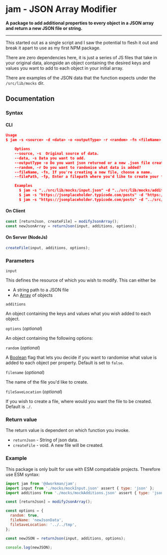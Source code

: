 # jam - JSON Array Modifier

**A package to add additional properties to every object in a JSON array and return a new JSON file or string.**

---

This started out as a single script and I saw the potential to flesh it out and break it apart to use as my first NPM package.

There are zero dependencies here, it is just a series of JS files that take in your original data, alongside an object containing the desired keys and values you want to add to each object in your initial array.

There are examples of the JSON data that the function expects under the `/src/lib/mocks` dir.

## Documentation

### Syntax

#### CLI

```json
Usage
$ jam -s <source> -d <data> -o <outputType> -r <random> -fn <fileName> -fp <filePath>

    Options
    --source, -s  Original source of data.
    --data, -s Data you want to add.
    --outputType -o Do you want json returned or a new .json file created? Accepts "json" & "file".
    --random, -r Do you want to randomise what data is added?
    --fileName, -fn, If you're creating a new file, choose a name.
    --filePath, -fp, Enter a filepath where you'd like to create your file. Default is './'.

    Examples
      $ jam -s "../src/lib/mocks/input.json" -d "../src/lib/mocks/additions.json" -o "json"
      $ jam -s "https://jsonplaceholder.typicode.com/posts" -d "https://jsonplaceholder.typicode.com/photos/1" -o "json"
      $ jam -s "https://jsonplaceholder.typicode.com/posts" -d "../src/lib/mocks/additions.json" -o "file" -r true --fn "testFile"
```

#### On Client

```ts
const [returnJson, createFile] = modifyJsonArray();
const newJsonArray = returnJson(input, additions, options);
```

#### On Server (NodeJs)

```ts
createFile(input, additions, options);
```

### Parameters

`input`

This defines the resource of which you wish to modify. This can either be

- A string path to a JSON file
- An [Array](https://developer.mozilla.org/en-US/docs/Web/JavaScript/Reference/Global_Objects/Array) of objects

`additions`

An object containing the keys and values what you wish added to each object.

`options` (_optional_)

An object containing the following options:

`random` (_optional_)

A [Boolean](https://developer.mozilla.org/en-US/docs/Web/JavaScript/Reference/Global_Objects/Boolean) flag that lets you decide if you want to randomise what value is added to each object per property. Default is set to `false`.

`filename` (_optional_)

The name of the file you'd like to create.

`fileSaveLocation` (_optional_)

If you wish to create a file, where would you want the file to be created. Default is `./`.

### Return value

The return value is dependent on which function you invoke.

- `returnJson` - String of json data.
- `createFile` - void. A new file will be created.

### Example

This package is only built for use with ESM compatiable projects. Therefore use ESM syntax:

```js
import jam from '@dworkman/jam';
import input from './mocks/mockInput.json' assert { type: 'json' };
import additions from './mocks/mockAdditions.json' assert { type: 'json' };

const [returnJson] = modifyJsonArray();

const options = {
  random: true,
  fileName: 'newJsonData',
  fileSaveLocation: '../../tmp',
};

const newJSON = returnJson(input, additions, options);

console.log(newJSON);
```

